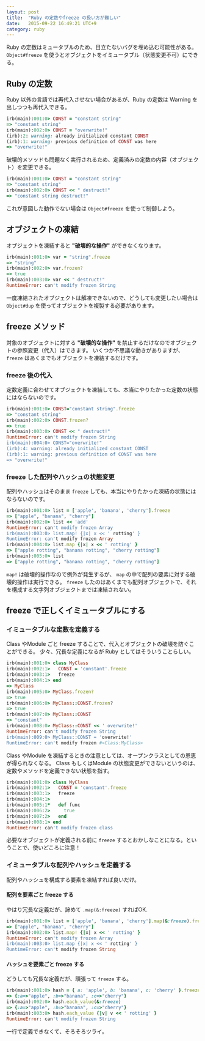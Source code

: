 ```yaml
---
layout: post
title:  "Ruby の定数やfreeze の扱い方が難しい"
date:   2015-09-22 16:49:21 UTC+9
category: ruby
---
```


Ruby の定数はミュータブルのため、目立たないバグを埋め込む可能性がある。
`Object#freeze` を使うとオブジェクトをイミュータブル（状態変更不可）にできる。

## Ruby の定数

Ruby 以外の言語では再代入させない場合があるが、Ruby の定数は Warning を出しつつも再代入できる。

```ruby
irb(main):001:0> CONST = "constant string"
=> "constant string"
irb(main):002:0> CONST = "overwrite!"
(irb):2: warning: already initialized constant CONST
(irb):1: warning: previous definition of CONST was here
=> "overwrite!"
```

破壊的メソッドも問題なく実行されるため、定義済みの定数の内容（オブジェクト）を変更できる。

```ruby
irb(main):001:0> CONST = "constant string"
=> "constant string"
irb(main):002:0> CONST << " destruct!"
=> "constant string destruct!"
```

これが意図した動作でない場合は `Object#freeze` を使って制御しよう。

## オブジェクトの凍結

オブジェクトを凍結すると __"破壊的な操作"__ ができなくなります。

```ruby
irb(main):001:0> var = "string".freeze
=> "string"
irb(main):002:0> var.frozen?
=> true
irb(main):003:0> var << " destruct!"
RuntimeError: can't modify frozen String
```

一度凍結されたオブジェクトは解凍できないので、どうしても変更したい場合は `Object#dup` を使ってオブジェクトを複製する必要があります。

## freeze メソッド

対象のオブジェクトに対する __"破壊的な操作"__ を禁止するだけなのでオブジェクトの参照変更（代入）はできます。
いくつか不思議な動きがありますが、 `freeze` はあくまでもオブジェクトを凍結するだけです。

### freeze 後の代入

定数定義に合わせてオブジェクトを凍結しても、本当にやりたかった定数の状態にはならないのです。

```ruby
irb(main):001:0> CONST="constant string".freeze
=> "constant string"
irb(main):002:0> CONST.frozen?
=> true
irb(main):003:0> CONST << " destruct!"
RuntimeError: can't modify frozen String
irb(main):004:0> CONST="overwrite!"
(irb):4: warning: already initialized constant CONST
(irb):1: warning: previous definition of CONST was here
=> "overwrite!"
```

### freeze した配列やハッシュの状態変更

配列やハッシュはそのまま `freeze` しても、本当にやりたかった凍結の状態にはならないのです。

```ruby
irb(main):001:0> list = ['apple', 'banana', 'cherry'].freeze
=> ["apple", "banana", "cherry"]
irb(main):002:0> list << 'add'
RuntimeError: can't modify frozen Array
irb(main):003:0> list.map! {|x| x << ' rotting' }
RuntimeError: can't modify frozen Array
irb(main):004:0> list.map {|x| x << ' rotting' }
=> ["apple rotting", "banana rotting", "cherry rotting"]
irb(main):005:0> list
=> ["apple rotting", "banana rotting", "cherry rotting"]
```

`map!` は破壊的操作なので例外が発生するが、 `map` の中で配列の要素に対する破壊的操作は実行できる。
`freeze` したのはあくまでも配列オブジェクトで、それを構成する文字列オブジェクトまでは凍結されない。

## freeze で正しくイミュータブルにする

### イミュータブルな定数を定義する

Class やModule ごと freeze することで、代入とオブジェクトの破壊を防ぐことができる。
少々、冗長な定義になるが Ruby としてはそういうことらしい。

```ruby
irb(main):001:0> class MyClass
irb(main):002:1>   CONST = 'constant'.freeze
irb(main):003:1>   freeze
irb(main):004:1> end
=> MyClass
irb(main):005:0> MyClass.frozen?
=> true
irb(main):006:0> MyClass::CONST.frozen?
=> true
irb(main):007:0> MyClass::CONST
=> "constant"
irb(main):008:0> MyClass::CONST << ' overwrite!'
RuntimeError: can't modify frozen String
irb(main):009:0> MyClass::CONST = 'overwrite!'
RuntimeError: can't modify frozen #<Class:MyClass>
```

Class やModule を凍結するときの注意としては、オープンクラスとしての恩恵が得られなくなる。
Class もしくはModule の状態変更ができないというのは、定数やメソッドを定義できない状態を指す。

```ruby
irb(main):001:0> class MyClass
irb(main):002:1>   CONST = 'constant'.freeze
irb(main):003:1>   freeze
irb(main):004:1>
irb(main):005:1*   def func
irb(main):006:2>     true
irb(main):007:2>   end
irb(main):008:1> end
RuntimeError: can't modify frozen class
```

必要なオブジェクトが定義される前に `freeze` するとおかしなことになる。ということで、使いどころに注意！

### イミュータブルな配列やハッシュを定義する

配列やハッシュを構成する要素を凍結すれば良いだけ。

#### 配列を要素ごと freeze する

やはり冗長な定義だが、諦めて `.map(&:freeze)` すればOK.

```ruby
irb(main):001:0> list = ['apple', 'banana', 'cherry'].map(&:freeze).freeze
=> ["apple", "banana", "cherry"]
irb(main):002:0> list.map! {|x| x << ' rotting' }
RuntimeError: can't modify frozen Array
irb(main):003:0> list.map {|x| x << ' rotting' }
RuntimeError: can't modify frozen String
```

#### ハッシュを要素ごと freeze する

どうしても冗長な定義だが、頑張って `freeze` する。

```ruby
irb(main):001:0> hash = { a: 'apple', b: 'banana', c: 'cherry' }.freeze
=> {:a=>"apple", :b=>"banana", :c=>"cherry"}
irb(main):002:0> hash.each_value(&:freeze)
=> {:a=>"apple", :b=>"banana", :c=>"cherry"}
irb(main):003:0> hash.each_value {|v| v << ' rotting' }
RuntimeError: can't modify frozen String
```

一行で定義できなくて、そろそろツライ。

